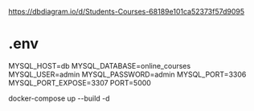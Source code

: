 https://dbdiagram.io/d/Students-Courses-68189e101ca52373f57d9095

# .env
MYSQL_HOST=db
MYSQL_DATABASE=online_courses
MYSQL_USER=admin
MYSQL_PASSWORD=admin
MYSQL_PORT=3306
MYSQL_PORT_EXPOSE=3307
PORT=5000

docker-compose up --build -d